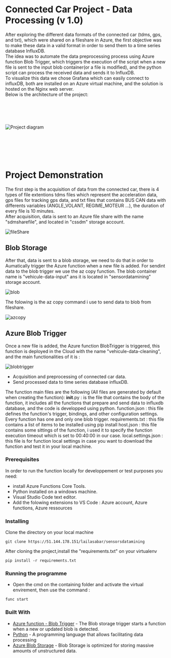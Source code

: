 # Connected Car Project - Data Processing (v 1.0)
After exploring the different data formats of the connected car (tdms, gps, and txt), which were shared on a fileshare in Azure, the first objective was to make these data in a valid format in order to send them to a time series database InfluxDB.   
The idea was to automate the data preprocessing process using Azure function Blob Trigger, which triggers the execution of the script when a new file is sent to the input blob container(or a file is modified), and the python script can process the received data and sends it to InfluxDB.   
To visualize this data we chose Grafana which can easily connect to influxDB, both are installed on an Azure virtual machine, and the solution is hosted on the Nginx web server.   
Below is the architecture of the project:
<br/><br/> <br/><br/> <br/><br/> 
![Project diagram](https://sensordatamining.blob.core.windows.net/vehicule-data-output-2/Shema2.PNG
 "Project diagram")
 <br/><br/> <br/><br/> <br/><br/> 
 # Project Demonstration
 
 The first step is the acquisition of data from the connected car, there is 4 types of file extentions tdms files which represent the acceleration data, gps files for tracking gps data, and txt files that contains BUS CAN data with differents variables (ANGLE_VOLANT, REGIME_MOTEUR ...), the duration of every file is 10 minutes.    
 After acquisition, data is sent to an Azure file share with the name "sdmsharefile", and located in "cssdm" storage account.  
    
 ![fileShare](https://sensordatamining.blob.core.windows.net/vehicule-data-output-2/Capture17.PNG
 "fileShare")
 
 ## Blob Storage
 
  After that, data is sent to a blob storage, we need to do that in order to Aumatically trigger the Azure function when a new file is added. For sendint data to the blob trigger we use the az copy function. The blob container name is "vehicule-data-input" ans it is located in "sensordatamining" storage account.
  
  ![blob](https://sensordatamining.blob.core.windows.net/vehicule-data-output-2/Capture14.PNG
 "blob") 
 
 The folowing is the az copy command i use to send data to blob from fileshare.
 
  ![azcopy](https://sensordatamining.blob.core.windows.net/vehicule-data-output-2/Capture16.PNG
 "azcopy")  
 
 ## Azure Blob Trigger
 Once a new file is added, the Azure function BlobTrigger is triggered, this function is deployed in the Cloud with the name "vehicule-data-cleaning", and the main functionalities of it is :
  
  ![blobtrigger](https://sensordatamining.blob.core.windows.net/vehicule-data-output-2/Capturere13.PNG
 "blobtrigger")  
    
* Acquisition and preprocessing of connected car data.
* Send processed data to time series database influxDB.

The function main files are the following (All files are generated by default when creating the function):
__init__.py : is the file that contains the body of the function, it includes all the functions that prepare and send data to influxdb database, and the code is developped using python.
function.json : this file defines the function's trigger, bindings, and other configuration settings. Every function has one and only one blob trigger.
requirements.txt : this file contains a list of items to be installed using pip install
host.json : this file contains some sittings of the function, i used it to specify the function execution timeout  which is set to 00:40:00 in our case.
local.settings.json : this file is for function local settings in case you want to download the function and test it in your local machine.


### Prerequisites
In order to run the function locally for developpement or test purposes you need:

* install Azure Functions Core Tools. 
* Python installed on a windows machine.
* Visual Studio Code text editor.
* Add the folowing extensions to VS Code : Azure account, Azure functions, Azure ressources  


### Installing

Clone the directory on your local machine  
```
git clone https://51.144.178.151/lailasabar/sensorsdatamining
 ```
After cloning the project,install the "requirements.txt" on your virtualenv

```
pip install -r requirements.txt
```

### Running the programme
* Open the cmd on the containing folder and activate the virtual envirement, then use the command :
```
func start
```
### Built With

* [Azure function - Blob Trigger](https://docs.microsoft.com/fr-fr/azure/azure-functions/functions-bindings-storage-blob-trigger?tabs=csharp) - The Blob storage trigger starts a function when a new or updated blob is detected. 
* [Python](https://www.python.org/) - A programming language that allows facilitating data processing
* [Azure Blob Storage](https://azure.microsoft.com/fr-fr/services/storage/blobs/) -  Blob Storage is optimized for storing massive amounts of unstructured data.


